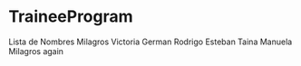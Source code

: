 # TraineeProgram
Lista de Nombres
Milagros
Victoria
German 
Rodrigo
Esteban
Taina
Manuela
Milagros again